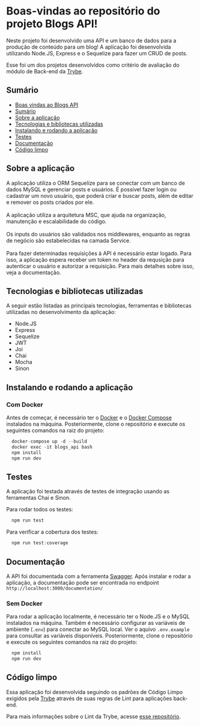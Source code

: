 # Boas-vindas ao repositório do projeto Blogs API!

Neste projeto foi desenvolvido uma API e um banco de dados para a produção de conteúdo para um blog!
A aplicação foi desenvolvida utilizando Node.JS, Express e o Sequelize para fazer um CRUD de posts.

Esse foi um dos projetos desenvolvidos como critério de avaliação do módulo de Back-end da <a href="https://betrybe.com">Trybe<a/>.

## Sumário
  - [Boas vindas ao Blogs API](#boas-vindas-ao-repositório-do-projeto-blogs-api)
  - [Sumário](#sumário)
  - [Sobre a aplicação](#sobre-a-aplicação)
  - [Tecnologias e bibliotecas utilizadas](#tecnologias-e-bibliotecas-utilizadas) 
  - [Instalando e rodando a aplicação](#instalando-e-rodando-a-aplicação) 
  - [Testes](#testes)
  - [Documentação](#documentação)
  - [Código limpo](#código-limpo)
  
## Sobre a aplicação
A aplicação utiliza o ORM Sequelize para se conectar com um banco de dados MySQL e gerenciar posts e usuários. É possível fazer login ou cadastrar um novo usuário, que poderá criar e buscar posts, além de editar e remover os posts criados por ele.
<br><br>
A aplicação utiliza a arquitetura MSC, que ajuda na organização, manutenção e escalabilidade do código.
<br><br>
Os inputs do usuários são validados nos middlewares, enquanto as regras de negócio são estabelecidas na camada Service.
<br><br>
Para fazer determinadas requisições à API é necessário estar logado. Para isso, a aplicação espera receber um token no header da requsição para autenticar o usuário e autorizar a requisição. Para mais detalhes sobre isso, veja a documentação.

  
## Tecnologias e bibliotecas utilizadas
A seguir estão listadas as principais tecnologias, ferramentas e bibliotecas utilizadas no desenvolvimento da aplicação:
  * Node.JS
  * Express
  * Sequelize
  * JWT
  * Joi
  * Chai
  * Mocha
  * Sinon
  
## Instalando e rodando a aplicação
### Com Docker
Antes de começar, é necessário ter o <a href="https://docs.docker.com/">Docker</a> e o <a href="https://docs.docker.com/compose/">Docker Compose<a/> instalados na máquina.
Posteriormente, clone o repositório e execute os seguintes comandos na raiz do projeto:
  ```js
    docker-compose up -d --build
    docker exec -it blogs_api bash
    npm install
    npm run dev
  ```
  
## Testes
A aplicação foi testada através de testes de integração usando as ferramentas Chai e Sinon.
  
Para rodar todos os testes:
  ```js
    npm run test
  ```

Para verificar a cobertura dos testes:
  ```js
    npm run test:coverage
  ```
  
## Documentação
A API foi documentada com a ferramenta <a href="https://swagger.io/">Swagger</a>. Após instalar e rodar a aplicação, a documentação pode ser encontrada no endpoint `http://localhost:3000/documentation/`
  
### Sem Docker
Para rodar a aplicação localmente, é necessário ter o Node.JS e o MySQL instalados na máquina. Também é necessário configurar as variáveis de ambiente (`.env`) para conectar ao MySQL local. Ver o aquivo `.env.example` para consultar as variáveis disponíveis.
Posteriormente, clone o repositório e execute os seguintes comandos na raiz do projeto:
  ```js
    npm install
    npm run dev
  ```
  
## Código limpo
  Essa aplicação foi desenvolvida seguindo os padrões de Código Limpo exigidos pela <a href="https://betrybe.com">Trybe<a/> através de suas regras de Lint para aplicações back-end.
  
  Para mais informações sobre o Lint da Trybe, acesse <a href="https://github.com/betrybe/eslint-config-trybe">esse repositório</a>.
